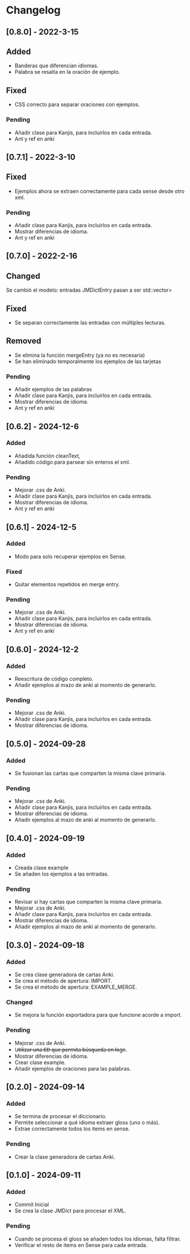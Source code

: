# Changelog

## [0.8.0] - 2022-3-15

## Added
- Banderas que diferencian idiomas.
- Palabra se resalta en la oración de ejemplo.

## Fixed
- CSS correcto para separar oraciones con ejemplos.

### Pending
- Añadir clase para Kanjis, para incluirlos en cada entrada.
- Ant y ref en anki


## [0.7.1] - 2022-3-10

## Fixed 
- Ejemplos ahora se extraen correctamente para cada sense desde otro xml.

### Pending
- Añadir clase para Kanjis, para incluirlos en cada entrada.
- Mostrar diferencias de idioma.
- Ant y ref en anki

## [0.7.0] - 2022-2-16

## Changed
Se cambió el modelo: entradas JMDictEntry pasan a ser std::vector<JMDictEntry>> 

## Fixed
- Se separan correctamente las entradas con múltiples lecturas.

## Removed
- Se elimina la función mergeEntry (ya no es necesaria)
- Se han eliminado temporalmente los ejemplos de las tarjetas

### Pending
- Añadir ejemplos de las palabras
- Añadir clase para Kanjis, para incluirlos en cada entrada.
- Mostrar diferencias de idioma.
- Ant y ref en anki

## [0.6.2] - 2024-12-6
### Added 
- Añadida función cleanText,
- Añadido código para parsear sin enteros el xml.
### Pending
- Mejorar .css de Anki.
- Añadir clase para Kanjis, para incluirlos en cada entrada.
- Mostrar diferencias de idioma.
- Ant y ref en anki


## [0.6.1] - 2024-12-5
### Added 
- Modo para solo recuperar ejemplos en Sense.
### Fixed
- Quitar elementos repetidos en merge entry.
### Pending
- Mejorar .css de Anki.
- Añadir clase para Kanjis, para incluirlos en cada entrada.
- Mostrar diferencias de idioma.
- Ant y ref en anki

## [0.6.0] - 2024-12-2
### Added
- Reescritura de código completo.
- Añadir ejemplos al mazo de anki al momento de generarlo.

### Pending
- Mejorar .css de Anki.
- Añadir clase para Kanjis, para incluirlos en cada entrada.
- Mostrar diferencias de idioma.

## [0.5.0] - 2024-09-28
### Added
- Se fusionan las cartas que comparten la misma clave primaria.

### Pending
- Mejorar .css de Anki.
- Añadir clase para Kanjis, para incluirlos en cada entrada.
- Mostrar diferencias de idioma.
- Añadir ejemplos al mazo de anki al momento de generarlo.

## [0.4.0] - 2024-09-19

### Added
- Creada clase example
- Se añaden los ejemplos a las entradas.

### Pending
- Revisar si hay cartas que comparten la misma clave primaria.
- Mejorar .css de Anki.
- Añadir clase para Kanjis, para incluirlos en cada entrada.
- Mostrar diferencias de idioma.
- Añadir ejemplos al mazo de anki al momento de generarlo.


## [0.3.0] - 2024-09-18

### Added
- Se crea clase generadora de cartas Anki.
- Se crea el método de apertura: IMPORT.
- Se crea el método de apertura: EXAMPLE_MERGE.

### Changed
- Se mejora la función exportadora para que funcione acorde a import.

### Pending
- Mejorar .css de Anki.
- U̶t̶i̶l̶i̶z̶a̶r̶ ̶u̶n̶a̶ ̶E̶D̶ ̶q̶u̶e̶ ̶p̶e̶r̶m̶i̶t̶a̶ ̶b̶ú̶s̶q̶u̶e̶d̶a̶ ̶e̶n̶ ̶l̶o̶g̶n.
- Mostrar diferencias de idioma.
- Crear clase example.
- Añadir ejemplos de oraciones para las palabras.

## [0.2.0] - 2024-09-14

### Added
- Se termina de procesar el diccionario.
- Permite seleccionar a qué idioma extraer gloss (uno o más).
- Extrae correctamente todos los items en sense.

### Pending
- Crear la clase generadora de cartas Anki.

## [0.1.0] - 2024-09-11

### Added
- Commit Inicial
- Se crea la clase JMDict para procesar el XML.

### Pending 
- Cuando se procesa el gloss se añaden todos los idiomas, falta filtrar.
- Verificar el resto de items en Sense para cada entrada.
